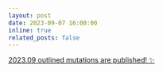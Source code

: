 ```yaml
---
layout: post
date: 2023-09-07 16:00:00
inline: true
related_posts: false
---
```


<a href="{{ '/Updates/' | relative_url }}" style="color: inherit;">2023.09 outlined mutations are published! :sparkles:</a>


